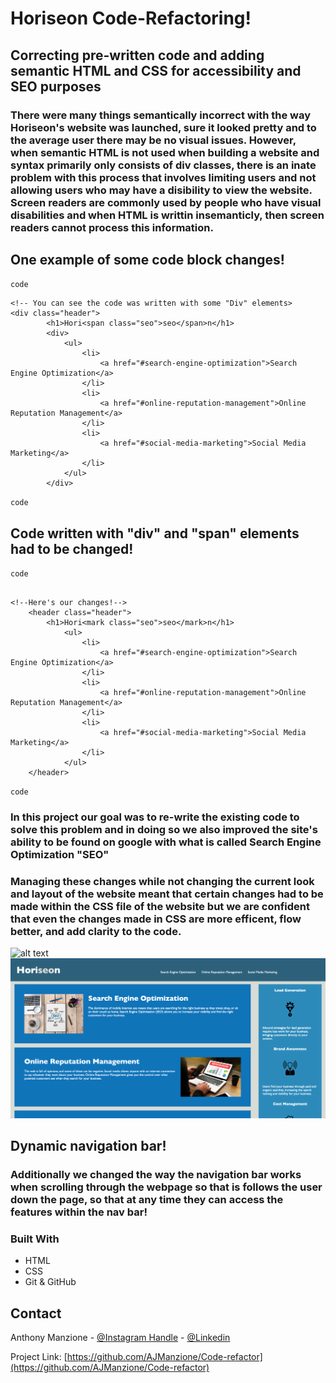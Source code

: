 # Horiseon Code-Refactoring!

## Correcting pre-written code and adding semantic HTML and CSS for accessibility and SEO purposes

### There were many things semantically incorrect with the way Horiseon's website was launched, sure it looked pretty and to the average user there may be no visual issues. However, when semantic HTML is **not** used when building a website and syntax primarily only consists of **div** classes, there is an inate problem with this process that involves **limiting users** and not allowing users who may have a disibility to view the website. Screen readers are commonly used by people who have visual disabilities and when HTML is writtin insemanticly, then screen readers cannot process this information.


## One example of some code block changes!
`code` 
``` 
<!-- You can see the code was written with some "Div" elements>
<div class="header">
        <h1>Hori<span class="seo">seo</span>n</h1>
        <div>
            <ul>
                <li>
                    <a href="#search-engine-optimization">Search Engine Optimization</a>
                </li>
                <li>
                    <a href="#online-reputation-management">Online Reputation Management</a>
                </li>
                <li>
                    <a href="#social-media-marketing">Social Media Marketing</a>
                </li>
            </ul>
        </div>
```
`code`
   ## Code written with "div" and "span" elements had to be changed!
`code`
```

<!--Here's our changes!-->
    <header class="header">
        <h1>Hori<mark class="seo">seo</mark>n</h1>
            <ul>
                <li>
                    <a href="#search-engine-optimization">Search Engine Optimization</a>
                </li>
                <li>
                    <a href="#online-reputation-management">Online Reputation Management</a>
                </li>
                <li>
                    <a href="#social-media-marketing">Social Media Marketing</a>
                </li>
            </ul>
    </header>
```
`code`

### In this project our goal was to **re-write** the existing code to solve this problem and in doing so we also improved the site's ability to be found on google with what is called Search Engine Optimization **"SEO"**

### Managing these changes while not changing the current look and layout of the website meant that certain changes had to be made within the **CSS** file of the website but we are confident that even the changes made in CSS are more efficent, **flow better**, and add clarity to the code.

![alt text](/assets/images/homescreen.png)
![alt text](/assets/images/homescreen2.png)

## Dynamic navigation bar!

### Additionally we changed the way the navigation bar works when scrolling through the webpage so that is follows the user down the page, so that at any time they can access the features within the nav bar!

### Built With

* HTML
* CSS
* Git & GitHub


<!-- CONTACT -->
## Contact

Anthony Manzione - [@Instagram Handle](https://www.instagram.com/anthony.manzione/) - 
[@Linkedin](https://www.linkedin.com/in/anthony-manzione-862b44250/)

Project Link: [https://github.com/AJManzione/Code-refactor](https://github.com/AJManzione/Code-refactor)


